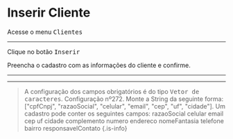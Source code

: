 # Inserir Cliente

Acesse o menu <kbd>Clientes</kbd>



---

Clique no botão <kbd>Inserir</kbd>


Preencha o cadastro com as informações do cliente e confirme.

---



---

> A configuração dos campos obrigatórios é do tipo <kbd>Vetor de caracteres</kbd>. Configuração nº272. Monte a String da seguinte forma: ["cpfCnpj", "razaoSocial", "celular", "email", "cep", "uf", "cidade"]. Um cadastro pode conter os seguintes campos:
razaoSocial
celular
email
cep
uf
cidade
complemento
numero
endereco
nomeFantasia
telefone
bairro
responsavelContato
{.is-info}
